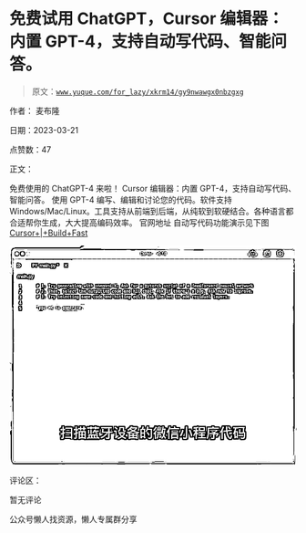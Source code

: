 # 免费试用 ChatGPT，Cursor 编辑器：内置 GPT-4，支持自动写代码、智能问答。

> 原文：[`www.yuque.com/for_lazy/xkrm14/gy9nwawgx0nbzgxg`](https://www.yuque.com/for_lazy/xkrm14/gy9nwawgx0nbzgxg)



作者： 麦布隆



日期：2023-03-21



点赞数：47

<ne-card data-card-name="hr" data-card-type="block" id="A7loL" data-event-boundary="card">

正文：



免费使用的 ChatGPT-4 来啦！ Cursor 编辑器：内置 GPT-4，支持自动写代码、智能问答。 使用 GPT-4 编写、编辑和讨论您的代码。软件支持 Windows/Mac/Linux。工具支持从前端到后端，从纯软到软硬结合。各种语言都合适帮你生成，大大提高编码效率。 官网地址 自动写代码功能演示见下图[Cursor+|+Build+Fast](https://www.cursor.so/)



<ne-card data-card-name="image" data-card-type="inline" id="ZLVmO" data-event-boundary="card">![](img/cdcb2071887042f3d17c2f3ee0d742fc.png)</ne-card>

<ne-card data-card-name="hr" data-card-type="block" id="H5vqK" data-event-boundary="card">

评论区：



暂无评论

<ne-card data-card-name="hr" data-card-type="block" id="oGnYa" data-event-boundary="card">

公众号懒人找资源，懒人专属群分享

</ne-card></ne-card></ne-card>